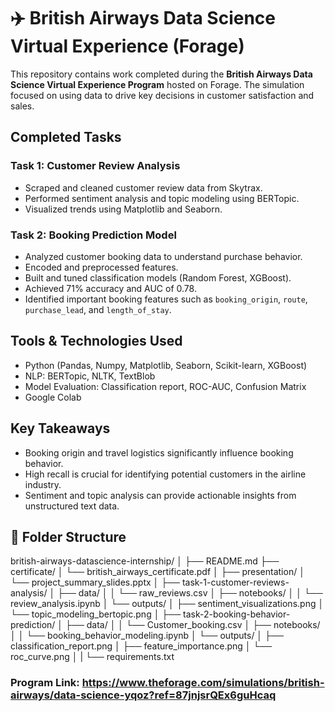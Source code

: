 # ✈️ British Airways Data Science Virtual Experience (Forage)

This repository contains work completed during the **British Airways Data Science Virtual Experience Program** hosted on Forage. The simulation focused on using data to drive key decisions in customer satisfaction and sales.

## Completed Tasks

### Task 1: Customer Review Analysis
- Scraped and cleaned customer review data from Skytrax.
- Performed sentiment analysis and topic modeling using BERTopic.
- Visualized trends using Matplotlib and Seaborn.

### Task 2: Booking Prediction Model
- Analyzed customer booking data to understand purchase behavior.
- Encoded and preprocessed features.
- Built and tuned classification models (Random Forest, XGBoost).
- Achieved 71% accuracy and AUC of 0.78.
- Identified important booking features such as `booking_origin`, `route`, `purchase_lead`, and `length_of_stay`.

## Tools & Technologies Used
- Python (Pandas, Numpy, Matplotlib, Seaborn, Scikit-learn, XGBoost)
- NLP: BERTopic, NLTK, TextBlob
- Model Evaluation: Classification report, ROC-AUC, Confusion Matrix
- Google Colab

## Key Takeaways
- Booking origin and travel logistics significantly influence booking behavior.
- High recall is crucial for identifying potential customers in the airline industry.
- Sentiment and topic analysis can provide actionable insights from unstructured text data.

## 📂 Folder Structure

british-airways-datascience-internship/
│
├── README.md
├── certificate/
│   └── british_airways_certificate.pdf
│
├── presentation/
│   └── project_summary_slides.pptx
│
├── task-1-customer-reviews-analysis/
│   ├── data/
│   │   └── raw_reviews.csv
│   ├── notebooks/
│   │   └── review_analysis.ipynb
│   └── outputs/
│       ├── sentiment_visualizations.png
│       └── topic_modeling_bertopic.png
│
├── task-2-booking-behavior-prediction/
│   ├── data/
│   │   └── Customer_booking.csv
│   ├── notebooks/
│   │   └── booking_behavior_modeling.ipynb
│   └── outputs/
│       ├── classification_report.png
│       ├── feature_importance.png
│       └── roc_curve.png
│
|
└── requirements.txt

### Program Link: https://www.theforage.com/simulations/british-airways/data-science-yqoz?ref=87jnjsrQEx6guHcaq

